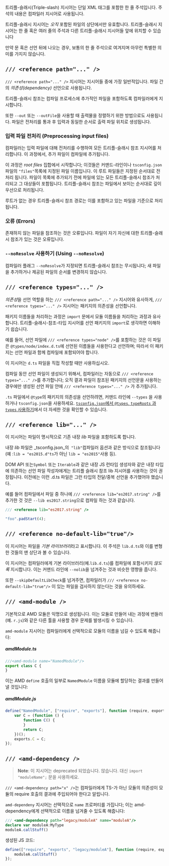 트리플-슬래시(Triple-slash) 지시어는 단일 XML 태그를 포함한 한 줄 주석입니다.
주석의 내용은 컴파일러 지시어로 사용됩니다.

트리플-슬래시 지시어는 *오직* 포함된 파일의 상단에서만 유효합니다.
트리플-슬래시 지시어는 한 줄 혹은 여러 줄의 주석과 다른 트리플-슬래시 지시어들 앞에 위치할 수 있습니다

만약 문 혹은 선언 뒤에 나오는 경우, 보통의 한 줄 주석으로 여겨지며 아무런 특별한 의미를 가지지 않습니다.

## `/// <reference path="..." />`

`/// <reference path="..." />` 지시어는 지시어들 중에 가장 일반적입니다.
파일 간의 *의존성(dependency)* 선언으로 사용됩니다.

트리플-슬래시 참조는 컴파일 프로세스에 추가적인 파일을 포함하도록 컴파일러에게 지시합니다.

또한 `--out` 또는 `--outFile`을 사용할 때 출력물을 정렬하기 위한 방법으로도 사용됩니다.
파일은 전처리를 통과 후 입력과 동일한 순서로 출력 파일 위치로 생성됩니다.

### 입력 파일 전처리 (Preprocessing input files)

컴파일러는 입력 파일에 대해 전처리를 수행하여 모든 트리플-슬래시 참조 지시어를 처리합니다.
이 과정에서, 추가 파일이 컴파일에 추가됩니다.

이 과정은 *root files* 집합에서 시작합니다;
이것들은 커맨드-라인이나 `tsconfig.json` 파일의 `"files"`목록에 지정된 파일 이름입니다.
이 루트 파일들은 지정된 순서대로 전처리 됩니다.
파일이 목록에 추가되기 전에 파일에 있는 모든 트리플-슬래시 참조가 처리되고 그 대상들이 포함됩니다.
트리플-슬래시 참조는 파일에서 보이는 순서대로 깊이 우선으로 처리됩니다.

루트가 없는 경우 트리플-슬래시 참조 경로는 이를 포함하고 있는 파일을 기준으로 처리됩니다.

### 오류 (Errors)

존재하지 않는 파일을 참조하는 것은 오류입니다.
파일이 자기 자신에 대한 트리플-슬래시 참조가 있는 것은 오류입니다.

### `--noResolve` 사용하기 (Using `--noResolve`)

컴파일러 플래그 `--noResolve`가 지정되면 트리플-슬래시 참조는 무시됩니다; 새 파일을 추가하거나 제공된 파일의 순서를 변경하지 않습니다.

## `/// <reference types="..." />`

*의존성*을 선언 역할을 하는 `/// <reference path="..." />` 지시어와 유사하게, `/// <reference types="..." />` 지시어는 패키지의 의존성을 선언합니다.

패키지 이름들을 처리하는 과정은 `import` 문에서 모듈 이름들을 처리하는 과정과 유사합니다.
트리플-슬래시-참조-타입 지시어를 선언 패키지의 `import`로 생각하면 이해하기 쉽습니다.

예를 들어, 선언 파일에 `/// <reference types="node" />`를 포함하는 것은 이 파일은 `@types/node/index.d.ts`에 선언된 이름들을 사용한다고 선언하며; 따라서 이 패키지는 선언 파일과 함께 컴파일에 포함되어야 합니다.

이 지시어는 `d.ts` 파일을 직접 작성할 때만 사용하십시오.

컴파일 동안 선언 파일이 생성되기 위해서, 컴파일러는 자동으로 `/// <reference types="..." />`를 추가합니다;
오직 결과 파일이 참조된 패키지의 선언문을 사용하는 경우에만 생성된 선언 파일 안에 `/// <reference types="..." />` 가 추가됩니다.

`.ts` 파일에서 `@type`의 패키지의 의존성을 선언하려면, 커맨드 라인에 `--types` 을 사용하거나  `tsconfig.json`을 사용하세요.
[`tsconfig.json`에서 `@types`, `typeRoots` 과 `types` 사용하기](https://www.typescriptlang.org/docs/handbook/tsconfig-json.html#types-typeroots-and-types)에서 더 자세한 것을 확인할 수 있습니다.

## `/// <reference lib="..." />`

이 지시어는 파일이 명시적으로 기존 내장 _lib_ 파일을 포함하도록 합니다.

내장 _lib_ 파일은 _tsconfig.json_의` "lib"`컴파일러 옵션과 같은 방식으로 참조됩니다 (예 :`lib = "es2015.d"ts`가 아닌 `lib = "es2015"`사용 등).

DOM API 또는`Symbol` 또는 `Iterable`과 같은 내장 JS 런타임 생성자와 같은 내장 타입에 의존하는 선언 파일 작성자에게는 트리플 슬래시 참조 lib 지시어를 사용하는 것이 권장됩니다. 이전에는 이런 .d.ts 파일은 그런 타입의 전달/중복 선언을 추가했어야 했습니다.

예를 들어 컴파일에서 파일 중 하나에 `/// <reference lib="es2017.string" />`를 추가한 것 것은 `--lib es2017.string`으로 컴파일 하는 것과 같습니다.

```ts
/// <reference lib="es2017.string" />

"foo".padStart(4);
```

## `/// <reference no-default-lib="true"/>`

이 지시어는 파일을 *기본 라이브러리*라고 표시합니다.
이 주석은 `lib.d.ts`와 이를 변형한 것들의 맨 상단과 볼 수 있습니다.

이 지시어는 컴파일러에게 기본 라이브러리(예.`lib.d.ts`)를 컴파일에 포함시키지 *않도록* 지시합니다.
이는 커맨드 라인에 `--nolib`을 넘겨주는 것과 비슷한 영향을 줍니다.

또한 `--skipDefaultLibCheck`를 넘겨주면, 컴파일러가 `/// <reference no-default-lib="true"/>` 이 있는 파일을 검사하지 않는다는 것을 유의하세요.

## `/// <amd-module />`

기본적으로 AMD 모듈은 익명으로 생성됩니다.
이는 모듈로 만들어 내는 과정에 번들러(예. `r.js`)와 같은 다른 툴을 사용할 경우 문제를 발생시킬 수 있습니다.

`amd-module` 지시어는 컴파일러에게 선택적으로 모듈의 이름을 넘길 수 있도록 해줍니다:

##### amdModule.ts

```ts
///<amd-module name="NamedModule"/>
export class C {
}
```

이는 AMD `define` 호출의 일부로 `NamedModule` 이름을 모듈에 할당하는 결과를 만들어 낼 것입니다:

##### amdModule.js

```js
define("NamedModule", ["require", "exports"], function (require, exports) {
    var C = (function () {
        function C() {
        }
        return C;
    })();
    exports.C = C;
});
```

## `/// <amd-dependency />`

> **Note**: 이 지시어는 deprecated 되었습니다. 않습니다. 대신 `import "moduleName";` 문을 사용하세요.

`/// <amd-dependency path="x" />`는 컴파일러에게 TS-가 아닌 모듈의 의존성이 모듈의 require 호출의 결과에 주입되어야 한다고 알립니다. 

`amd-dependeny` 지시어는 선택적으로 `name` 프로퍼티를 가집니다; 이는 amd-dependency에게 선택적으로 이름을 넘겨줄 수 있도록 해줍니다: 

```ts
/// <amd-dependency path="legacy/moduleA" name="moduleA"/>
declare var moduleA:MyType
moduleA.callStuff()
```

생성된 JS 코드:

```js
define(["require", "exports", "legacy/moduleA"], function (require, exports, moduleA) {
    moduleA.callStuff()
});
```
